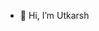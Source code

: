 - 👋 Hi, I’m Utkarsh

<!---
UtkarshR8j/UtkarshR8j is a ✨ special ✨ repository because its `README.md` (this file) appears on your GitHub profile.
You can click the Preview link to take a look at your changes.
--->
